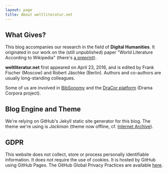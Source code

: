 ```yaml
---
layout: page
title: About weltliteratur.net
---
```


## What Gives?

This blog accompanies our research in the field of **Digital Humanities**. It originated in our work on the (still unpublished) paper "World Literature According to Wikipedia" (there's [a preprint](https://arxiv.org/abs/1701.00991)).

**weltliteratur.net** first appeared on April 23, 2016, and is edited by Frank Fischer (Moscow) and Robert Jäschke (Berlin). Authors and co-authors are usually long-standing colleagues.

Some of us are involved in [BibSonomy](https://www.bibsonomy.org/) and the [DraCor platform](https://dracor.org/) (Drama Corpora project).

## Blog Engine and Theme

We're relying on GitHub's Jekyll static site generator for this blog. The theme we're using is *Jackman* (theme now offline, cf. [Internet Archive](http://web.archive.org/web/20160711113340/https://krownthemes.com/jackman/index.html)).

## GDPR

This website does not collect, store or process personally identifiable information. It does not require the use of cookies. It is hosted by GitHub using GitHub Pages. The GitHub Global Privacy Practices are available [here](https://help.github.com/articles/global-privacy-practices/).
